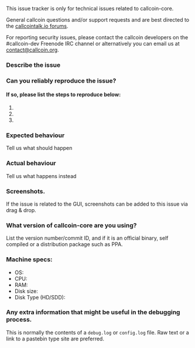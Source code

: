 <!--- Remove sections that do not apply -->

This issue tracker is only for technical issues related to callcoin-core.

General callcoin questions and/or support requests and are best directed to the [callcointalk.io forums](https://callcointalk.io/).

For reporting security issues, please contact the callcoin developers on the #callcoin-dev Freenode IRC channel or alternatively you can email us at contact@callcoin.org.

### Describe the issue

### Can you reliably reproduce the issue?
#### If so, please list the steps to reproduce below:
1.
2.
3.

### Expected behaviour
Tell us what should happen

### Actual behaviour
Tell us what happens instead

### Screenshots.
If the issue is related to the GUI, screenshots can be added to this issue via drag & drop.

### What version of callcoin-core are you using?
List the version number/commit ID, and if it is an official binary, self compiled or a distribution package such as PPA.

### Machine specs:
- OS:
- CPU:
- RAM:
- Disk size:
- Disk Type (HD/SDD):

### Any extra information that might be useful in the debugging process.
This is normally the contents of a `debug.log` or `config.log` file. Raw text or a link to a pastebin type site are preferred.
